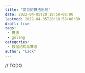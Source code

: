 ```yaml
---
title: "常见的算法思想"
date: 2022-04-05T20:18:58+08:00
lastmod: 2022-04-05T20:18:58+08:00
draft: true
tags: 
 - 算法
 - golang
categories: 
 - 数据结构与算法
author: "Lack"
---
```


<!--more-->
// TODO